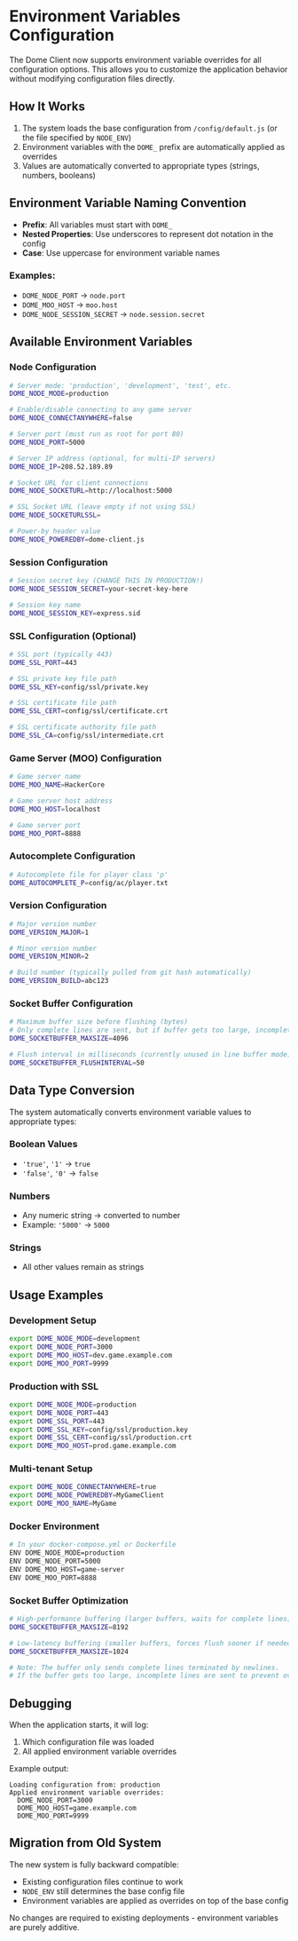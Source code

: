 # Environment Variables Configuration

The Dome Client now supports environment variable overrides for all configuration options. This allows you to customize the application behavior without modifying configuration files directly.

## How It Works

1. The system loads the base configuration from `/config/default.js` (or the file specified by `NODE_ENV`)
2. Environment variables with the `DOME_` prefix are automatically applied as overrides
3. Values are automatically converted to appropriate types (strings, numbers, booleans)

## Environment Variable Naming Convention

- **Prefix**: All variables must start with `DOME_`
- **Nested Properties**: Use underscores to represent dot notation in the config
- **Case**: Use uppercase for environment variable names

### Examples:
- `DOME_NODE_PORT` → `node.port`
- `DOME_MOO_HOST` → `moo.host`
- `DOME_NODE_SESSION_SECRET` → `node.session.secret`

## Available Environment Variables

### Node Configuration
```bash
# Server mode: 'production', 'development', 'test', etc.
DOME_NODE_MODE=production

# Enable/disable connecting to any game server
DOME_NODE_CONNECTANYWHERE=false

# Server port (must run as root for port 80)
DOME_NODE_PORT=5000

# Server IP address (optional, for multi-IP servers)
DOME_NODE_IP=208.52.189.89

# Socket URL for client connections
DOME_NODE_SOCKETURL=http://localhost:5000

# SSL Socket URL (leave empty if not using SSL)
DOME_NODE_SOCKETURLSSL=

# Power-by header value
DOME_NODE_POWEREDBY=dome-client.js
```

### Session Configuration
```bash
# Session secret key (CHANGE THIS IN PRODUCTION!)
DOME_NODE_SESSION_SECRET=your-secret-key-here

# Session key name
DOME_NODE_SESSION_KEY=express.sid
```

### SSL Configuration (Optional)
```bash
# SSL port (typically 443)
DOME_SSL_PORT=443

# SSL private key file path
DOME_SSL_KEY=config/ssl/private.key

# SSL certificate file path
DOME_SSL_CERT=config/ssl/certificate.crt

# SSL certificate authority file path
DOME_SSL_CA=config/ssl/intermediate.crt
```

### Game Server (MOO) Configuration
```bash
# Game server name
DOME_MOO_NAME=HackerCore

# Game server host address
DOME_MOO_HOST=localhost

# Game server port
DOME_MOO_PORT=8888
```

### Autocomplete Configuration
```bash
# Autocomplete file for player class 'p'
DOME_AUTOCOMPLETE_P=config/ac/player.txt
```

### Version Configuration
```bash
# Major version number
DOME_VERSION_MAJOR=1

# Minor version number
DOME_VERSION_MINOR=2

# Build number (typically pulled from git hash automatically)
DOME_VERSION_BUILD=abc123
```

### Socket Buffer Configuration
```bash
# Maximum buffer size before flushing (bytes)
# Only complete lines are sent, but if buffer gets too large, incomplete lines are sent
DOME_SOCKETBUFFER_MAXSIZE=4096

# Flush interval in milliseconds (currently unused in line buffer mode)
DOME_SOCKETBUFFER_FLUSHINTERVAL=50
```

## Data Type Conversion

The system automatically converts environment variable values to appropriate types:

### Boolean Values
- `'true'`, `'1'` → `true`
- `'false'`, `'0'` → `false`

### Numbers
- Any numeric string → converted to number
- Example: `'5000'` → `5000`

### Strings
- All other values remain as strings

## Usage Examples

### Development Setup
```bash
export DOME_NODE_MODE=development
export DOME_NODE_PORT=3000
export DOME_MOO_HOST=dev.game.example.com
export DOME_MOO_PORT=9999
```

### Production with SSL
```bash
export DOME_NODE_MODE=production
export DOME_NODE_PORT=443
export DOME_SSL_PORT=443
export DOME_SSL_KEY=config/ssl/production.key
export DOME_SSL_CERT=config/ssl/production.crt
export DOME_MOO_HOST=prod.game.example.com
```

### Multi-tenant Setup
```bash
export DOME_NODE_CONNECTANYWHERE=true
export DOME_NODE_POWEREDBY=MyGameClient
export DOME_MOO_NAME=MyGame
```

### Docker Environment
```bash
# In your docker-compose.yml or Dockerfile
ENV DOME_NODE_MODE=production
ENV DOME_NODE_PORT=5000
ENV DOME_MOO_HOST=game-server
ENV DOME_MOO_PORT=8888
```

### Socket Buffer Optimization
```bash
# High-performance buffering (larger buffers, waits for complete lines)
DOME_SOCKETBUFFER_MAXSIZE=8192

# Low-latency buffering (smaller buffers, forces flush sooner if needed)
DOME_SOCKETBUFFER_MAXSIZE=1024

# Note: The buffer only sends complete lines terminated by newlines.
# If the buffer gets too large, incomplete lines are sent to prevent overflow.
```

## Debugging

When the application starts, it will log:
1. Which configuration file was loaded
2. All applied environment variable overrides

Example output:
```
Loading configuration from: production
Applied environment variable overrides:
  DOME_NODE_PORT=3000
  DOME_MOO_HOST=game.example.com
  DOME_MOO_PORT=9999
```

## Migration from Old System

The new system is fully backward compatible:
- Existing configuration files continue to work
- `NODE_ENV` still determines the base config file
- Environment variables are applied as overrides on top of the base config

No changes are required to existing deployments - environment variables are purely additive.
